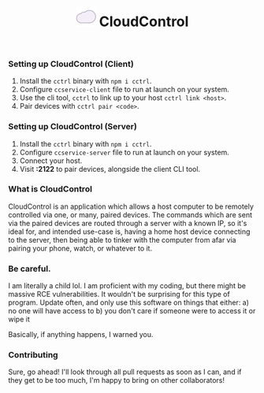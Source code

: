 <div align="center">
  <h1>
    <img src="/web/logo.png" style="width: 2.5rem" />
    CloudControl
  </h1>
</div>

<br/>

### Setting up CloudControl (Client)
1) Install the `cctrl` binary with `npm i cctrl`.
2) Configure `ccservice-client` file to run at launch on your system.
3) Use the cli tool, `cctrl` to link up to your host `cctrl link <host>`.
4) Pair devices with `cctrl pair <code>`.

### Setting up CloudControl (Server)
1) Install the `cctrl` binary with `npm i cctrl`.
2) Configure `ccservice-server` file to run at launch on your system.
3) Connect your host.
4) Visit **:2122** to pair devices, alongside the client CLI tool.

### What is CloudControl
CloudControl is an application which allows a host computer to be remotely controlled via one, or many, paired devices. The commands which are sent via the paired devices are routed through a server with a known IP, so it's ideal for, and intended use-case is, having a home host device connecting to the server, then being able to tinker with the computer from afar via pairing your phone, watch, or whatever to it.

### Be careful.
I am literally a child lol.
I am proficient with my coding, but there might be massive RCE vulnerabilities. It wouldn't be surprising for this type of program. Update often, and only use this software on things that either:
a) no one will have access to
b) you don't care if someone were to access it or wipe it

Basically, if anything happens, I warned you.

### Contributing
Sure, go ahead! I'll look through all pull requests as soon as I can, and if they get to be too much, I'm happy to bring on other collaborators!
